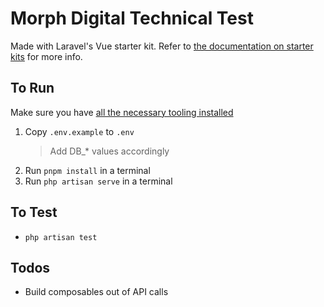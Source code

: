 # Morph Digital Technical Test

Made with Laravel's Vue starter kit. Refer to [the documentation on starter kits](https://laravel.com/docs/master/starter-kits) for more info.

## To Run

Make sure you have [all the necessary tooling installed](https://laravel.com/docs/master/installation#installing-php)

1. Copy `.env.example` to `.env`
    > Add DB_* values accordingly
1. Run `pnpm install` in a terminal
1. Run `php artisan serve` in a terminal

## To Test

- `php artisan test`

## Todos

- Build composables out of API calls

